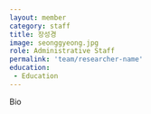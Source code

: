 ```yaml
---
layout: member
category: staff
title: 장성경
image: seonggyeong.jpg
role: Administrative Staff
permalink: 'team/researcher-name'
education:
 - Education
---
```

Bio
